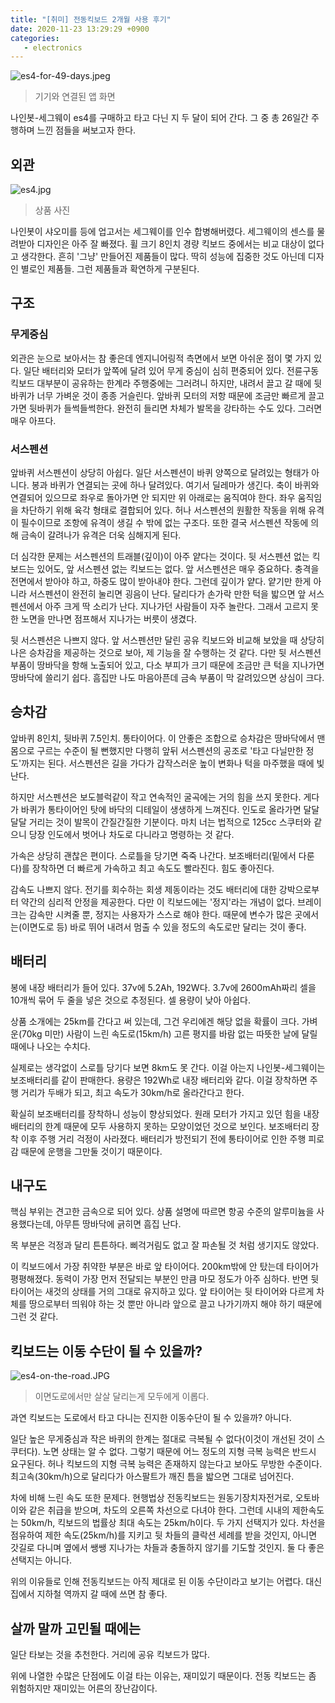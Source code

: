 ```yaml
---
title: "[취미] 전동킥보드 2개월 사용 후기"
date: 2020-11-23 13:29:29 +0900
categories:
   - electronics
---
```


![es4-for-49-days.jpeg](/assets/images/es4-for-49-days.jpeg)

> 기기와 연결된 앱 화면


나인봇-세그웨이 es4를 구매하고 타고 다닌 지 두 달이 되어 간다. 그 중 총 26일간 주행하며 느낀 점들을 써보고자 한다.

##  외관

![es4.jpg](/assets/images/es4.jpg)

> 상품 사진

나인봇이 샤오미를 등에 업고서는 세그웨이를 인수 합병해버렸다. 세그웨이의 센스를 물려받아 디자인은 아주 잘 빠졌다. 휠 크기 8인치 경량 킥보드 중에서는 비교 대상이 없다고 생각한다. 흔히 '그냥' 만들어진 제품들이 많다. 딱히 성능에 집중한 것도 아닌데 디자인 별로인 제품들. 그런 제품들과 확연하게 구분된다.

## 구조

### 무게중심

외관은 눈으로 보아서는 참 좋은데 엔지니어링적 측면에서 보면 아쉬운 점이 몇 가지 있다. 일단 배터리와 모터가 앞쪽에 달려 있어 무게 중심이 심히 편중되어 있다. 전륜구동 킥보드 대부분이 공유하는 한계라 주행중에는 그러려니 하지만, 내려서 끌고 갈 때에 뒷바퀴가 너무 가벼운 것이 종종 거슬린다. 앞바퀴 모터의 저항 때문에 조금만 빠르게 끌고 가면 뒷바퀴가 들썩들썩한다. 완전히 들리면 차체가 발목을 강타하는 수도 있다. 그러면 매우 아프다.

### 서스펜션

앞바퀴 서스펜션이 상당히 아쉽다. 일단 서스펜션이 바퀴 양쪽으로 달려있는 형태가 아니다. 봉과 바퀴가 연결되는 곳에 하나 달려있다. 여기서 딜레마가 생긴다. 축이 바퀴와 연결되어 있으므로 좌우로 돌아가면 안 되지만 위 아래로는 움직여야 한다. 좌우 움직임을 차단하기 위해 육각 형태로 결합되어 있다. 허나 서스펜션의 원활한 작동을 위해 유격이 필수이므로 조항에 유격이 생길 수 밖에 없는 구조다. 또한 결국 서스펜션 작동에 의해 금속이 갈려나가 유격은 더욱 심해지게 된다.

더 심각한 문제는 서스펜션의 트래블(깊이)이 아주 얕다는 것이다. 뒷 서스펜션 없는 킥보드는 있어도, 앞 서스펜션 없는 킥보드는 없다. 앞 서스펜션은 매우 중요하다. 충격을 전면에서 받아야 하고, 하중도 많이 받아내야 한다. 그런데 깊이가 얕다. 얕기만 한게 아니라 서스펜션이 완전히 눌리면 굉음이 난다. 달리다가 손가락 만한 턱을 밟으면 앞 서스펜션에서 아주 크게 딱 소리가 난다. 지나가던 사람들이 자주 놀란다. 그래서 고르지 못한 노면을 만나면 점프해서 지나가는 버릇이 생겼다.

뒷 서스펜션은 나쁘지 않다. 앞 서스펜션만 달린 공유 킥보드와 비교해 보았을 때 상당히 나은 승차감을 제공하는 것으로 보아, 제 기능을 잘 수행하는 것 같다. 다만 뒷 서스펜션 부품이 땅바닥을 항해 노출되어 있고, 다소 부피가 크기 때문에 조금만 큰 턱을 지나가면 땅바닥에 쓸리기 쉽다. 흠집만 나도 마음아픈데 금속 부품이 막 갈려있으면 상심이 크다.

## 승차감

앞바퀴 8인치, 뒷바퀴 7.5인치. 통타이어다. 이 안좋은 조합으로 승차감은 땅바닥에서 맨몸으로 구르는 수준이 될 뻔했지만 다행히 앞뒤 서스펜션의 공조로 '타고 다닐만한 정도'까지는 된다. 서스펜션은 길을 가다가 갑작스러운 높이 변화나 턱을 마주했을 때에 빛난다.

하지만 서스펜션은 보도블럭같이 작고 연속적인 굴곡에는 거의 힘을 쓰지 못한다. 게다가 바퀴가 통타이어인 탓에 바닥의 디테일이 생생하게 느껴진다. 인도로 올라가면 달달달달 거리는 것이 발목이 간질간질한 기분이다. 마치 너는 법적으로 125cc 스쿠터와 같으니 당장 인도에서 벗어나 차도로 다니라고 명령하는 것 같다.

가속은 상당히 괜찮은 편이다. 스로틀을 당기면 죽죽 나간다. 보조배터리(밑에서 다룬다)를 장착하면 더 빠르게 가속하고 최고 속도도 빨라진다. 힘도 좋아진다.

감속도 나쁘지 않다. 전기를 회수하는 회생 제동이라는 것도 배터리에 대한 강박으로부터 약간의 심리적 안정을 제공한다. 다만 이 킥보드에는 '정지'라는 개념이 없다. 브레이크는 감속만 시켜줄 뿐, 정지는 사용자가 스스로 해야 한다. 때문에 변수가 많은 곳에서는(이면도로 등) 바로 뛰어 내려서 멈출 수 있을 정도의 속도로만 달리는 것이 좋다.

## 배터리

봉에 내장 배터리가 들어 있다. 37v에 5.2Ah, 192W다. 3.7v에 2600mAh짜리 셀을 10개씩 묶어 두 줄을 넣은 것으로 추정된다. 셀 용량이 낮아 아쉽다.

상품 소개에는 25km를 간다고 써 있는데, 그건 우리에겐 해당 없을 확률이 크다. 가벼운(70kg 미만) 사람이 느린 속도로(15km/h) 고른 평지를 바람 없는 따뜻한 날에 달릴 때에나 나오는 수치다.

실제로는 생각없이 스로틀 당기다 보면 8km도 못 간다. 이걸 아는지 나인봇-세그웨이는 보조배터리를 같이 판매한다. 용량은 192Wh로 내장 배터리와 같다. 이걸 장착하면 주행 거리가 두배가 되고, 최고 속도가 30km/h로 올라간다고 한다.

확실히 보조배터리를 장착하니 성능이 향상되었다. 원래 모터가 가지고 있던 힘을 내장 배터리의 한계 때문에 모두 사용하지 못하는 모양이었던 것으로 보인다. 보조배터리 장착 이후 주행 거리 걱정이 사라졌다. 배터리가 방전되기 전에 통타이어로 인한 주행 피로감 때문에 운행을 그만둘 것이기 때문이다.

## 내구도

핵심 부위는 견고한 금속으로 되어 있다. 상품 설명에 따르면 항공 수준의 알루미늄을 사용했다는데, 아무튼 땅바닥에 긁히면 흠집 난다.

목 부분은 걱정과 달리 튼튼하다. 삐걱거림도 없고 잘 파손될 것 처럼 생기지도 않았다.

이 킥보드에서 가장 취약한 부분은 바로 앞 타이어다. 200km밖에 안 탔는데 타이어가 평평해졌다. 동력이 가장 먼저 전달되는 부분인 만큼 마모 정도가 아주 심하다. 반면 뒷 타이어는 새것의 상태를 거의 그대로 유지하고 있다. 앞 타이어는 뒷 타이어와 다르게 차체를 땅으로부터 띄워야 하는 것 뿐만 아니라 앞으로 끌고 나가기까지 해야 하기 때문에 그런 것 같다.

## 킥보드는 이동 수단이 될 수 있을까?

![es4-on-the-road.JPG](/assets/images/es4-on-the-road.JPG)

> 이면도로에서만 살살 달리는게 모두에게 이롭다.

과연 킥보드는 도로에서 타고 다니는 진지한 이동수단이 될 수 있을까? 아니다.

일단 높은 무게중심과 작은 바퀴의 한계는 절대로 극복될 수 없다(이것이 개선된 것이 스쿠터다). 노면 상태는 알 수 없다. 그렇기 때문에 어느 정도의 지형 극복 능력은 반드시 요구된다. 허나 킥보드의 지형 극복 능력은 존재하지 않는다고 보아도 무방한 수준이다. 최고속(30km/h)으로 달리다가 아스팔트가 깨진 틈을 밟으면 그대로 넘어진다.

차에 비해 느린 속도 또한 문제다. 현행법상 전동킥보드는 원동기장치자전거로, 오토바이와 같은 취급을 받으며, 차도의 오른쪽 차선으로 다녀야 한다. 그런데 시내의 제한속도는 50km/h, 킥보드의 법률상 최대 속도는 25km/h이다. 두 가지 선택지가 있다. 차선을 점유하여 제한 속도(25km/h)를 지키고 뒷 차들의 클락션 세례를 받을 것인지, 아니면 갓길로 다니며 옆에서 쌩쌩 지나가는 차들과 충돌하지 않기를 기도할 것인지. 둘 다 좋은 선택지는 아니다.

위의 이유들로 인해 전동킥보드는 아직 제대로 된 이동 수단이라고 보기는 어렵다. 대신 집에서 지하철 역까지 갈 때에 쓰면 참 좋다.

## 살까 말까 고민될 때에는

일단 타보는 것을 추천한다. 거리에 공유 킥보드가 많다.

위에 나열한 수많은 단점에도 이걸 타는 이유는, 재미있기 때문이다. 전동 킥보드는 좀 위험하지만 재미있는 어른의 장난감이다.
